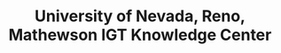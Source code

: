 ---
layout: repo
title: "University of Nevada, Reno, Mathewson IGT Knowledge Center"
id: 3851
permalink: repos/3851/
---